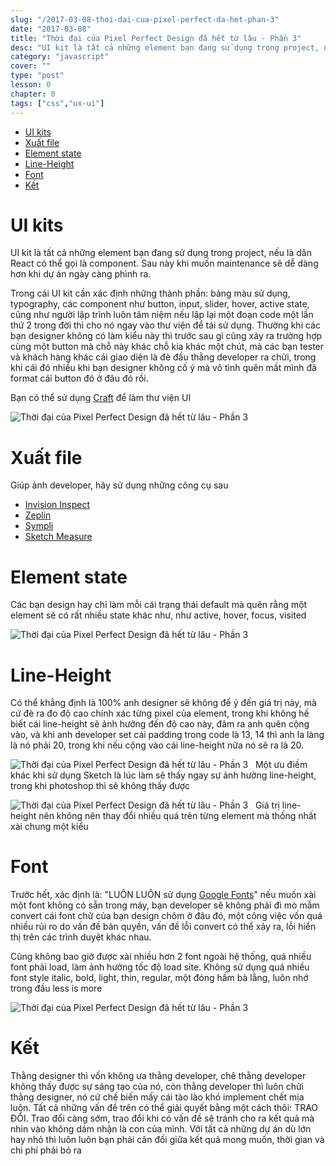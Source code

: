 ```yaml
---
slug: "/2017-03-08-thoi-dai-cua-pixel-perfect-da-het-phan-3"
date: "2017-03-08"
title: "Thời đại của Pixel Perfect Design đã hết từ lâu - Phần 3"
desc: "UI kit là tất cả những element bạn đang sử dụng trong project, nếu là dân React có thể gọi là component. Sau này khi muốn maintenance sẽ dễ dàng hơn khi dự án ngày càng phình ra."
category: "javascript"
cover: ""
type: "post"
lesson: 0
chapter: 0
tags: ["css","ux-ui"]
---
```


<!-- TOC -->

- [UI kits](#ui-kits)
- [Xuất file](#xuất-file)
- [Element state](#element-state)
- [Line-Height](#line-height)
- [Font](#font)
- [Kết](#kết)

<!-- /TOC -->


# UI kits

UI kit là tất cả những element bạn đang sử dụng trong project, nếu là dân React có thể gọi là component. Sau này khi muốn maintenance sẽ dễ dàng hơn khi dự án ngày càng phình ra.

Trong cái UI kit cần xác định những thành phần: bảng màu sử dụng, typography, các component như button, input, slider, hover, active state, cũng như người lập trình luôn tâm niệm nếu lập lại một đoạn code một lần thứ 2 trong đời thì cho nó ngay vào thư viện để tái sử dụng. Thường khi các bạn designer không có làm kiểu này thì trước sau gì cũng xảy ra trường hợp cùng một button mà chỗ này khác chỗ kia khác một chút, mà các bạn tester và khách hàng khác cái giao diện là đè đầu thằng developer ra chửi, trong khi cái đó nhiều khi bạn designer không cố ý mà vô tình quên mất mình đã format cái button đó ở đâu đó rồi.

Bạn có thể sử dụng <a target="_blank" href="https://www.invisionapp.com/craft"> Craft</a> để làm thư viện UI

![Thời đại của Pixel Perfect Design đã hết từ lâu - Phần 3](https://cdn-images-1.medium.com/max/800/1*72sMv26eNctbPvOLKZt-Mw@2x.png)

# Xuất file

Giúp ảnh developer, hãy sử dụng những công cụ sau

- [Invision Inspect](https://www.invisionapp.com/feature/inspect)
- [Zeplin](https://zeplin.io/)
- [Sympli](https://zeplin.io/)
- [Sketch Measure](https://github.com/utom/sketch-measure) 

# Element state

Các bạn design hay chỉ làm mỗi cái trạng thái default mà quên rằng một element sẽ có rất nhiều state khác như, như active, hover, focus, visited

![Thời đại của Pixel Perfect Design đã hết từ lâu - Phần 3](https://cdn-images-1.medium.com/max/800/1*oK0YQWhM2Td5A6rqHWlYTA@2x.png)
 
# Line-Height

Có thể khẳng định là 100% anh designer sẽ không để ý đến giá trị này, mà cứ đè ra đo độ cao chính xác từng pixel của element, trong khi không hề biết cái line-height sẽ ảnh hưởng đến độ cao này, đâm ra anh quên cộng vào, và khi anh developer set cái padding trong code là 13, 14 thì anh la làng là nó phải 20, trong khi nếu cộng vào cái line-height nữa nó sẽ ra là 20.

![Thời đại của Pixel Perfect Design đã hết từ lâu - Phần 3](https://cdn-images-1.medium.com/max/800/1*HnnuoS89S6xCdFwWMG9Q2A@2x.png)
 
Một ưu điềm khác khi sử dụng Sketch là lúc làm sẽ thấy ngay sự ảnh hưởng line-height, trong khi photoshop thì sẽ không thấy được

![Thời đại của Pixel Perfect Design đã hết từ lâu - Phần 3](https://cdn-images-1.medium.com/max/800/1*Vqrt-1Vy2Ng1SqeNXG2P0g@2x.png)
 
Giá trị line-height nên không nên thay đổi nhiều quá trên từng element mà thống nhất xài chung một kiểu

# Font

Trước hết, xác định là: "LUÔN LUÔN sử dụng [Google Fonts](https://fonts.google.com/)" nếu muốn xài một font không có sẵn trong máy, bạn developer sẽ không phải đi mò mẫm convert cái font chữ của bạn design chôm ở đâu đó, một công việc vốn quá nhiều rủi ro do vấn đề bản quyền, vấn đề lỗi convert có thể xảy ra, lỗi hiển thị trên các trình duyệt khác nhau.

Cũng không bao giờ được xài nhiều hơn 2 font ngoài hệ thống, quá nhiều font phải load, làm ảnh hưởng tốc độ load site. Không sử dụng quá nhiều font style italic, bold, light, thin, regular, một đóng hầm bà lằng, luôn nhớ trong đầu less is more

![Thời đại của Pixel Perfect Design đã hết từ lâu - Phần 3](https://cdn-images-1.medium.com/max/800/1*KeLj5M7QYKIKkgIneNbKnQ@2x.png) 
 
# Kết

Thằng designer thì vốn không ưa thằng developer, chê thằng developer không thấy được sự sáng tạo của nó, còn thằng developer thì luôn chửi thằng designer, nó cứ chế biến mấy cái tào lào khó implement chết mịa luôn. Tất cả những vấn đề trên có thể giải quyết bằng một cách thôi: TRAO ĐỔI. Trao đổi càng sớm, trao đổi khi có vấn đề sẽ tránh cho ra kết quả mà nhìn vào không dám nhận là con của mình. Với tất cả những dự án dù lớn hay nhỏ thì luôn luôn bạn phải cân đối giữa kết quả mong muốn, thời gian và chi phí phải bỏ ra